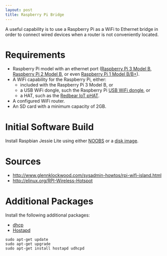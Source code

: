 ```yaml
---
layout: post
title: Raspberry Pi Bridge
---
```


A useful capability is to use a Raspberry Pi as a WiFi to Ethernet bridge in order to connect wired devices when a router is not conveniently located.

# Requirements

* Raspberry Pi model with an ethernet port ([Raspberry Pi 3 Model B](https://www.raspberrypi.org/products/raspberry-pi-3-model-b/), [Raspberry Pi 2 Model B](https://www.raspberrypi.org/products/raspberry-pi-2-model-b/), or even [Raspberry Pi 1 Model B/B+](https://www.raspberrypi.org/products/model-b-plus/)).
* A WiFi capability for the Raspberry Pi, either:
  * included with the Raspberry Pi 3 Model B, or
  * a USB WiFi dongle, such the Raspberry Pi [USB WiFi dongle](https://www.raspberrypi.org/products/usb-wifi-dongle/), or
  * a HAT, such as the [Redbear IoT pHAT](https://redbear.cc/product/rpi/iot-phat.html).
* A configured WiFi router.
* An SD card with a minimum capacity of 2GB.

# Initial Software Build

Install Raspbian Jessie Lite using either [NOOBS](https://www.raspberrypi.org/downloads/noobs/) or a [disk image](https://www.raspberrypi.org/downloads/raspbian/).

# Sources

* http://www.glennklockwood.com/sysadmin-howtos/rpi-wifi-island.html
* http://elinux.org/RPI-Wireless-Hotspot

# Additional Packages

Install the following additional packages:

* [dhcp](https://en.wikipedia.org/wiki/DHCPD)
* [Hostapd](https://en.wikipedia.org/wiki/Hostapd)

```
sudo apt-get update
sudo apt-get upgrade
sudo apt-get install hostapd udhcpd
```

